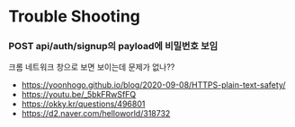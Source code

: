# Trouble Shooting

### POST api/auth/signup의 payload에 비밀번호 보임

크롬 네트워크 창으로 보면 보이는데 문제가 없나??

- https://yoonhogo.github.io/blog/2020-09-08/HTTPS-plain-text-safety/
- https://youtu.be/_5bkFRwSfFQ
- https://okky.kr/questions/496801
- https://d2.naver.com/helloworld/318732
